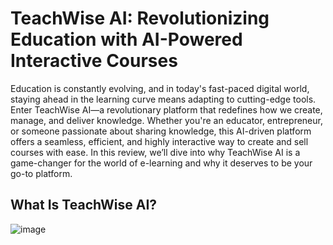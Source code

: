 # TeachWise AI: Revolutionizing Education with AI-Powered Interactive Courses
Education is constantly evolving, and in today's fast-paced digital world, staying ahead in the learning curve means adapting to cutting-edge tools. Enter TeachWise AI—a revolutionary platform that redefines how we create, manage, and deliver knowledge. Whether you're an educator, entrepreneur, or someone passionate about sharing knowledge, this AI-driven platform offers a seamless, efficient, and highly interactive way to create and sell courses with ease. In this review, we’ll dive into why TeachWise AI is a game-changer for the world of e-learning and why it deserves to be your go-to platform.
## What Is TeachWise AI?
![image](https://github.com/user-attachments/assets/17c22d55-8961-412b-9bd8-882a196fe6fb)
